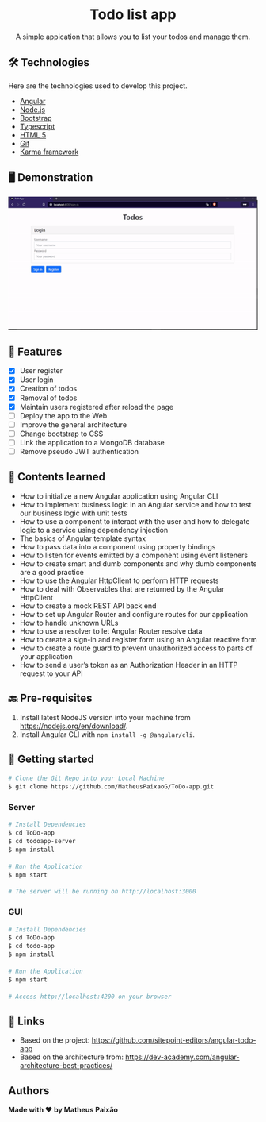<h1 align="center">Todo list app</h1>
 
<p align="center">A simple appication that allows you to list your todos and manage them.</p>
 
 
## 🛠  Technologies
 
Here are the technologies used to develop this project.
 
* [Angular](https://angular.io/)
* [Node.js](https://nodejs.org/en/)
* [Bootstrap](https://getbootstrap.com/)
* [Typescript](https://www.typescriptlang.org/)
* [HTML 5](https://developer.mozilla.org/en-US/docs/Glossary/HTML5)
* [Git](https://git-scm.com/)
* [Karma framework](https://karma-runner.github.io/6.3/index.html)
 
## 🖥 Demonstration
<p align="center"><img alt="TodoApp" title="#TodoApp" src="./assets/ToDo-app_gif.gif" /></p>


## 📲 Features

- [x] User register
- [x] User login
- [x] Creation of todos
- [x] Removal of todos
- [x] Maintain users registered after reload the page
- [ ] Deploy the app to the Web
- [ ] Improve the general architecture
- [ ] Change bootstrap to CSS
- [ ] Link the application to a MongoDB database
- [ ] Remove pseudo JWT authentication

## 📖 Contents learned
* How to initialize a new Angular application using Angular CLI
* How to implement business logic in an Angular service and how to test our business logic with unit tests
* How to use a component to interact with the user and how to delegate logic to a service using dependency injection
* The basics of Angular template syntax
* How to pass data into a component using property bindings
* How to listen for events emitted by a component using event listeners
* How to create smart and dumb components and why dumb components are a good practice
* How to use the Angular HttpClient to perform HTTP requests
* How to deal with Observables that are returned by the Angular HttpClient
* How to create a mock REST API back end
* How to set up Angular Router and configure routes for our application
* How to handle unknown URLs
* How to use a resolver to let Angular Router resolve data
* How to create a sign-in and register form using an Angular reactive form
* How to create a route guard to prevent unauthorized access to parts of your application
* How to send a user’s token as an Authorization Header in an HTTP request to your API

## 🔙 Pre-requisites
1. Install latest NodeJS version into your machine from https://nodejs.org/en/download/.
2. Install Angular CLI with `npm install -g @angular/cli`.

## 🔰 Getting started
```bash
# Clone the Git Repo into your Local Machine
$ git clone https://github.com/MatheusPaixaoG/ToDo-app.git
```

###  Server
```bash
# Install Dependencies
$ cd ToDo-app
$ cd todoapp-server
$ npm install

# Run the Application
$ npm start

# The server will be running on http://localhost:3000
```

### GUI
```bash
# Install Dependencies
$ cd ToDo-app
$ cd todo-app
$ npm install

# Run the Application
$ npm start

# Access http://localhost:4200 on your browser
```
 
## 🔗 Links
 
  - Based on the project: https://github.com/sitepoint-editors/angular-todo-app 
  - Based on the architecture from: https://dev-academy.com/angular-architecture-best-practices/

 
## Authors
 
 **Made with ❤ by Matheus Paixão**
